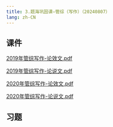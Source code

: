 ```yaml
---
title: 3.题海巩固课—管综（写作）（20240807）
lang: zh-CN
---
```


## 课件
[2019年管综写作-论效文.pdf](..%2F..%2Fpublic%2Fwrite%2F2.%E5%86%99%E4%BD%9C-%E6%AD%A3%E5%BC%8F%E8%AF%BE%2F3.%E9%A2%98%E6%B5%B7%E5%B7%A9%E5%9B%BA%E8%AF%BE%E2%80%94%E7%AE%A1%E7%BB%BC%EF%BC%88%E5%86%99%E4%BD%9C%EF%BC%89%EF%BC%8820240807%EF%BC%89%2F2019%E5%B9%B4%E7%AE%A1%E7%BB%BC%E5%86%99%E4%BD%9C-%E8%AE%BA%E6%95%88%E6%96%87.pdf)

[2019年管综写作-论说文.pdf](..%2F..%2Fpublic%2Fwrite%2F2.%E5%86%99%E4%BD%9C-%E6%AD%A3%E5%BC%8F%E8%AF%BE%2F3.%E9%A2%98%E6%B5%B7%E5%B7%A9%E5%9B%BA%E8%AF%BE%E2%80%94%E7%AE%A1%E7%BB%BC%EF%BC%88%E5%86%99%E4%BD%9C%EF%BC%89%EF%BC%8820240807%EF%BC%89%2F2019%E5%B9%B4%E7%AE%A1%E7%BB%BC%E5%86%99%E4%BD%9C-%E8%AE%BA%E8%AF%B4%E6%96%87.pdf)

[2020年管综写作-论效文.pdf](..%2F..%2Fpublic%2Fwrite%2F2.%E5%86%99%E4%BD%9C-%E6%AD%A3%E5%BC%8F%E8%AF%BE%2F3.%E9%A2%98%E6%B5%B7%E5%B7%A9%E5%9B%BA%E8%AF%BE%E2%80%94%E7%AE%A1%E7%BB%BC%EF%BC%88%E5%86%99%E4%BD%9C%EF%BC%89%EF%BC%8820240807%EF%BC%89%2F2020%E5%B9%B4%E7%AE%A1%E7%BB%BC%E5%86%99%E4%BD%9C-%E8%AE%BA%E6%95%88%E6%96%87.pdf)

[2020年管综写作-论说文.pdf](..%2F..%2Fpublic%2Fwrite%2F2.%E5%86%99%E4%BD%9C-%E6%AD%A3%E5%BC%8F%E8%AF%BE%2F3.%E9%A2%98%E6%B5%B7%E5%B7%A9%E5%9B%BA%E8%AF%BE%E2%80%94%E7%AE%A1%E7%BB%BC%EF%BC%88%E5%86%99%E4%BD%9C%EF%BC%89%EF%BC%8820240807%EF%BC%89%2F2020%E5%B9%B4%E7%AE%A1%E7%BB%BC%E5%86%99%E4%BD%9C-%E8%AE%BA%E8%AF%B4%E6%96%87.pdf)
## 习题
```

```



